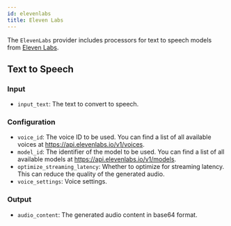 ```yaml
---
id: elevenlabs
title: Eleven Labs
---
```


The `ElevenLabs` provider includes processors for text to speech models from [Eleven Labs](https://elevenlabs.io/).

## Text to Speech

### Input

- `input_text`: The text to convert to speech.

### Configuration

- `voice_id`: The voice ID to be used. You can find a list of all available voices at https://api.elevenlabs.io/v1/voices.
- `model_id`: The identifier of the model to be used. You can find a list of all available models at https://api.elevenlabs.io/v1/models.
- `optimize_streaming_latency`: Whether to optimize for streaming latency. This can reduce the quality of the generated audio.
- `voice_settings`: Voice settings.

### Output

- `audio_content`: The generated audio content in base64 format.
